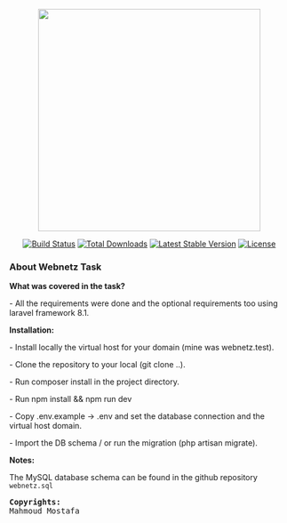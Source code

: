 <p align="center"><a href="https://laravel.com" target="_blank"><img src="https://raw.githubusercontent.com/laravel/art/master/logo-lockup/5%20SVG/2%20CMYK/1%20Full%20Color/laravel-logolockup-cmyk-red.svg" width="400"></a></p>

<p align="center">
<a href="https://travis-ci.org/laravel/framework"><img src="https://travis-ci.org/laravel/framework.svg" alt="Build Status"></a>
<a href="https://packagist.org/packages/laravel/framework"><img src="https://img.shields.io/packagist/dt/laravel/framework" alt="Total Downloads"></a>
<a href="https://packagist.org/packages/laravel/framework"><img src="https://img.shields.io/packagist/v/laravel/framework" alt="Latest Stable Version"></a>
<a href="https://packagist.org/packages/laravel/framework"><img src="https://img.shields.io/packagist/l/laravel/framework" alt="License"></a>
</p>


### About Webnetz Task
<b>What was covered in the task?</b>
<p>- All the requirements were done and the optional requirements too using laravel framework 8.1.</p>


<b>Installation:</b>
<p>- Install locally the virtual host for your domain (mine was webnetz.test).</p>
<p>- Clone the repository to your local (git clone ..).</p>
<p>- Run composer install in the project directory.</p>
<p>- Run npm install && npm run dev</p>
<p>- Copy .env.example -> .env and set the database connection and the virtual host domain.</p>
<p>- Import the DB schema / or run the migration (php artisan migrate).</p>
<b>Notes:</b>
<p>The MySQL database schema can be found in the github repository <code>webnetz.sql</code></p>

<pre><b>Copyrights:</b>
Mahmoud Mostafa</pre>

